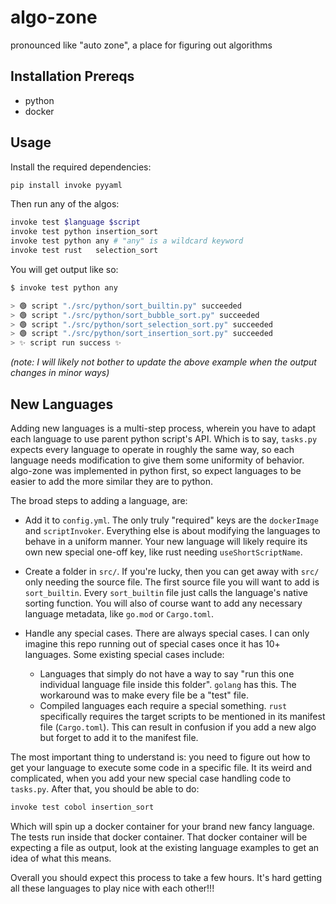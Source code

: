 # algo-zone

pronounced like "auto zone", a place for figuring out algorithms

## Installation Prereqs

- python
- docker

## Usage

Install the required dependencies:

```bash
pip install invoke pyyaml
```

Then run any of the algos:

```bash
invoke test $language $script
invoke test python insertion_sort
invoke test python any # "any" is a wildcard keyword
invoke test rust   selection_sort
```

You will get output like so:

```bash
$ invoke test python any

> 🟢 script "./src/python/sort_builtin.py" succeeded
> 🟢 script "./src/python/sort_bubble_sort.py" succeeded
> 🟢 script "./src/python/sort_selection_sort.py" succeeded
> 🟢 script "./src/python/sort_insertion_sort.py" succeeded
> ✨ script run success ✨
```

_(note: I will likely not bother to update the above example when the output changes in minor ways)_

## New Languages

Adding new languages is a multi-step process, wherein you have to adapt each language to use parent python script's API. Which is to say, `tasks.py` expects every language to operate in roughly the same way, so each language needs modification to give them some uniformity of behavior. algo-zone was implemented in python first, so expect languages to be easier to add the more similar they are to python.

The broad steps to adding a language, are:

- Add it to `config.yml`. The only truly "required" keys are the `dockerImage` and `scriptInvoker`. Everything else is about modifying the languages to behave in a uniform manner. Your new language will likely require its own new special one-off key, like rust needing `useShortScriptName`.
- Create a folder in `src/`. If you're lucky, then you can get away with `src/` only needing the source file. The first source file you will want to add is `sort_builtin`. Every `sort_builtin` file just calls the language's native sorting function. You will also of course want to add any necessary language metadata, like `go.mod` or `Cargo.toml`.
- Handle any special cases. There are always special cases. I can only imagine this repo running out of special cases once it has 10+ languages. Some existing special cases include:

  - Languages that simply do not have a way to say "run this one individual language file inside this folder". `golang` has this. The workaround was to make every file be a "test" file.
  - Compiled languages each require a special something. `rust` specifically requires the target scripts to be mentioned in its manifest file (`Cargo.toml`). This can result in confusion if you add a new algo but forget to add it to the manifest file.

The most important thing to understand is: you need to figure out how to get your language to execute some code in a specific file. It its weird and complicated, when you add your new special case handling code to `tasks.py`. After that, you should be able to do:

```bash
invoke test cobol insertion_sort
```

Which will spin up a docker container for your brand new fancy language. The tests run inside that docker container. That docker container will be expecting a file as output, look at the existing language examples to get an idea of what this means.

Overall you should expect this process to take a few hours. It's hard getting all these languages to play nice with each other!!!
